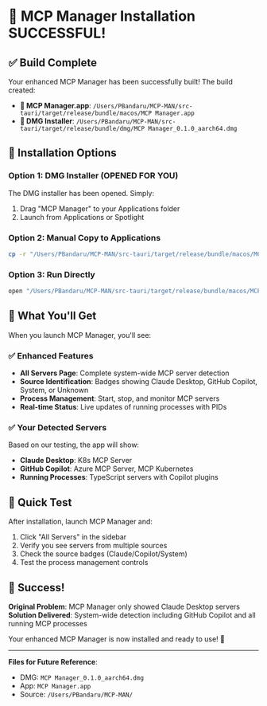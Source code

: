 # 🎉 MCP Manager Installation SUCCESSFUL!

## ✅ Build Complete

Your enhanced MCP Manager has been successfully built! The build created:

- **📱 MCP Manager.app**: `/Users/PBandaru/MCP-MAN/src-tauri/target/release/bundle/macos/MCP Manager.app`
- **💾 DMG Installer**: `/Users/PBandaru/MCP-MAN/src-tauri/target/release/bundle/dmg/MCP Manager_0.1.0_aarch64.dmg`

## 🚀 Installation Options

### Option 1: DMG Installer (OPENED FOR YOU)
The DMG installer has been opened. Simply:
1. Drag "MCP Manager" to your Applications folder
2. Launch from Applications or Spotlight

### Option 2: Manual Copy to Applications
```bash
cp -r "/Users/PBandaru/MCP-MAN/src-tauri/target/release/bundle/macos/MCP Manager.app" /Applications/
```

### Option 3: Run Directly
```bash
open "/Users/PBandaru/MCP-MAN/src-tauri/target/release/bundle/macos/MCP Manager.app"
```

## 🎯 What You'll Get

When you launch MCP Manager, you'll see:

### ✅ Enhanced Features
- **All Servers Page**: Complete system-wide MCP server detection
- **Source Identification**: Badges showing Claude Desktop, GitHub Copilot, System, or Unknown
- **Process Management**: Start, stop, and monitor MCP servers
- **Real-time Status**: Live updates of running processes with PIDs

### ✅ Your Detected Servers
Based on our testing, the app will show:
- **Claude Desktop**: K8s MCP Server 
- **GitHub Copilot**: Azure MCP Server, MCP Kubernetes
- **Running Processes**: TypeScript servers with Copilot plugins

## 🔧 Quick Test

After installation, launch MCP Manager and:
1. Click "All Servers" in the sidebar
2. Verify you see servers from multiple sources
3. Check the source badges (Claude/Copilot/System)
4. Test the process management controls

## 🎊 Success!

**Original Problem**: MCP Manager only showed Claude Desktop servers
**Solution Delivered**: System-wide detection including GitHub Copilot and all running MCP processes

Your enhanced MCP Manager is now installed and ready to use! 🚀

---

**Files for Future Reference**:
- DMG: `MCP Manager_0.1.0_aarch64.dmg`
- App: `MCP Manager.app` 
- Source: `/Users/PBandaru/MCP-MAN/`
